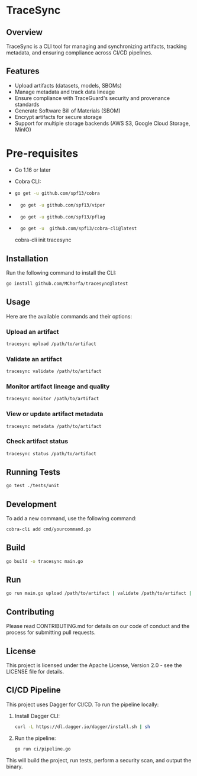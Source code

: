 # TraceSync

## Overview

TraceSync is a CLI tool for managing and synchronizing artifacts, tracking metadata, and ensuring compliance across CI/CD pipelines. 

## Features

- Upload artifacts (datasets, models, SBOMs)
- Manage metadata and track data lineage
- Ensure compliance with TraceGuard's security and provenance standards
- Generate Software Bill of Materials (SBOM)
- Encrypt artifacts for secure storage
- Support for multiple storage backends (AWS S3, Google Cloud Storage, MinIO)

# Pre-requisites

- Go 1.16 or later
- Cobra CLI:
- ```bash
  go get -u github.com/spf13/cobra
  ```
- ```bash
    go get -u github.com/spf13/viper
    ```
- ```bash
    go get -u github.com/spf13/pflag
    ```
- ```bash
    go get -u  github.com/spf13/cobra-cli@latest
    ```

    cobra-cli init tracesync

## Installation

Run the following command to install the CLI:

```bash
go install github.com/MChorfa/tracesync@latest
```

## Usage

Here are the available commands and their options:

### Upload an artifact

```bash
tracesync upload /path/to/artifact
```

### Validate an artifact

```bash
tracesync validate /path/to/artifact
```

### Monitor artifact lineage and quality

```bash
tracesync monitor /path/to/artifact
```

### View or update artifact metadata

```bash
tracesync metadata /path/to/artifact
```

### Check artifact status

```bash
tracesync status /path/to/artifact
```

## Running Tests

```bash
go test ./tests/unit
```

## Development

To add a new command, use the following command:

```bash
cobra-cli add cmd/yourcommand.go
```

## Build

```bash
go build -o tracesync main.go
```

## Run

```bash
go run main.go upload /path/to/artifact | validate /path/to/artifact | monitor /path/to/artifact | metadata /path/to/artifact | status /path/to/artifact
```

## Contributing

Please read CONTRIBUTING.md for details on our code of conduct and the process for submitting pull requests.

## License

This project is licensed under the Apache License, Version 2.0 - see the LICENSE file for details.

## CI/CD Pipeline

This project uses Dagger for CI/CD. To run the pipeline locally:

1. Install Dagger CLI:
   ```bash
   curl -L https://dl.dagger.io/dagger/install.sh | sh
   ```

2. Run the pipeline:
   ```bash
   go run ci/pipeline.go
   ```

This will build the project, run tests, perform a security scan, and output the binary.
